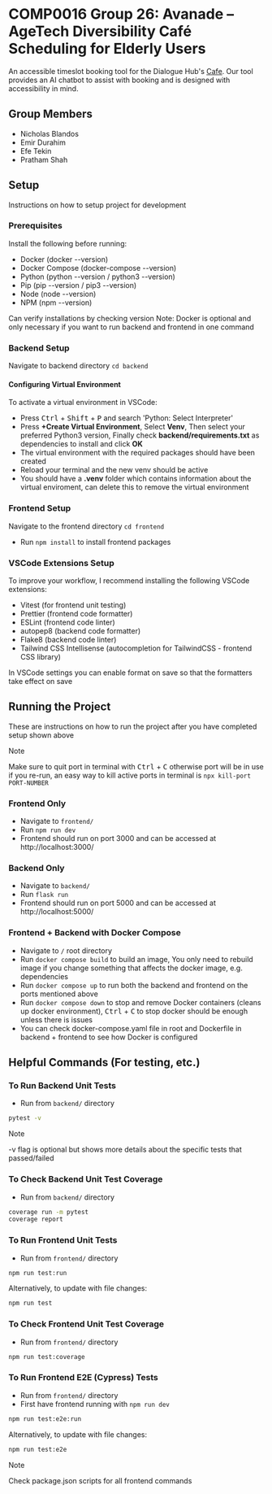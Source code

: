 # COMP0016 Group 26: Avanade – AgeTech Diversibility Café Scheduling for Elderly Users​

An accessible timeslot booking tool for the Dialogue Hub's [Cafe](https://dialoguehub.co.uk/dialogue-cafe). Our tool provides an AI chatbot to assist with booking and is designed with accessibility in mind.

## Group Members

- Nicholas Blandos
- Emir Durahim
- Efe Tekin
- Pratham Shah

## Setup

Instructions on how to setup project for development

### Prerequisites

Install the following before running:

- Docker (docker --version)
- Docker Compose (docker-compose --version)
- Python (python --version / python3 --version)
- Pip (pip --version / pip3 --version)
- Node (node --version)
- NPM (npm --version)

Can verify installations by checking version
Note: Docker is optional and only necessary if you want to run backend and frontend in one command

### Backend Setup

Navigate to backend directory `cd backend`

#### Configuring Virtual Environment

To activate a virtual environment in VSCode:

- Press <kbd>Ctrl</kbd> + <kbd>Shift</kbd> + <kbd>P</kbd> and search 'Python: Select Interpreter'
- Press **+Create Virtual Environment**, Select **Venv**, Then select your preferred Python3 version, Finally check **backend/requirements.txt** as dependencies to install and click **OK**
- The virtual environment with the required packages should have been created
- Reload your terminal and the new venv should be active
- You should have a **.venv** folder which contains information about the virtual enviroment, can delete this to remove the virtual environment

### Frontend Setup

Navigate to the frontend directory `cd frontend`

- Run `npm install` to install frontend packages

### VSCode Extensions Setup

To improve your workflow, I recommend installing the following VSCode extensions:

- Vitest (for frontend unit testing)
- Prettier (frontend code formatter)
- ESLint (frontend code linter)
- autopep8 (backend code formatter)
- Flake8 (backend code linter)
- Tailwind CSS Intellisense (autocompletion for TailwindCSS - frontend CSS library)

In VSCode settings you can enable format on save so that the formatters take effect on save

## Running the Project

These are instructions on how to run the project after you have completed setup shown above

> [!NOTE]
> Make sure to quit port in terminal with <kbd>Ctrl</kbd> + <kbd>C</kbd> otherwise port will be in use if you re-run, an easy way to kill active ports in terminal is `npx kill-port PORT-NUMBER`

### Frontend Only

- Navigate to `frontend/`
- Run `npm run dev`
- Frontend should run on port 3000 and can be accessed at http://localhost:3000/

### Backend Only

- Navigate to `backend/`
- Run `flask run`
- Frontend should run on port 5000 and can be accessed at http://localhost:5000/

### Frontend + Backend with Docker Compose

- Navigate to `/` root directory
- Run `docker compose build` to build an image, You only need to rebuild image if you change something that affects the docker image, e.g. dependencies
- Run `docker compose up` to run both the backend and frontend on the ports mentioned above
- Run `docker compose down` to stop and remove Docker containers (cleans up docker environment), <kbd>Ctrl</kbd> + <kbd>C</kbd> to stop docker should be enough unless there is issues
- You can check docker-compose.yaml file in root and Dockerfile in backend + frontend to see how Docker is configured

## Helpful Commands (For testing, etc.)

### To Run Backend Unit Tests

- Run from `backend/` directory

```bash
pytest -v
```

> [!NOTE]
> -v flag is optional but shows more details about the specific tests that passed/failed

### To Check Backend Unit Test Coverage

- Run from `backend/` directory

```bash
coverage run -m pytest
coverage report
```

### To Run Frontend Unit Tests

- Run from `frontend/` directory

```bash
npm run test:run
```

Alternatively, to update with file changes:

```bash
npm run test
```

### To Check Frontend Unit Test Coverage

- Run from `frontend/` directory

```bash
npm run test:coverage
```

### To Run Frontend E2E (Cypress) Tests

- Run from `frontend/` directory
- First have frontend running with `npm run dev`

```bash
npm run test:e2e:run
```

Alternatively, to update with file changes:

```bash
npm run test:e2e
```

> [!NOTE]
> Check package.json scripts for all frontend commands
